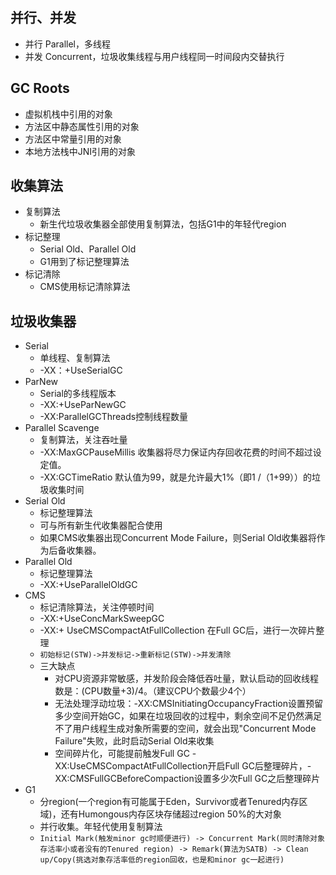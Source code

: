 ## 并行、并发
- 并行 Parallel，多线程
- 并发 Concurrent，垃圾收集线程与用户线程同一时间段内交替执行

## GC Roots
- 虚拟机栈中引用的对象
- 方法区中静态属性引用的对象
- 方法区中常量引用的对象
- 本地方法栈中JNI引用的对象

## 收集算法
- 复制算法
  - 新生代垃圾收集器全部使用复制算法，包括G1中的年轻代region
- 标记整理
  - Serial Old、Parallel Old
  - G1用到了标记整理算法
- 标记清除
  - CMS使用标记清除算法

## 垃圾收集器
- Serial
  - 单线程、复制算法
  - \-XX：+UseSerialGC
- ParNew
  - Serial的多线程版本
  - \-XX:+UseParNewGC
  - \-XX:ParallelGCThreads控制线程数量
- Parallel Scavenge
  - 复制算法，关注吞吐量
  - \-XX:MaxGCPauseMillis 收集器将尽力保证内存回收花费的时间不超过设定值。
  - \-XX:GCTimeRatio 默认值为99，就是允许最大1%（即1 /（1+99））的垃圾收集时间
- Serial Old
  - 标记整理算法
  - 可与所有新生代收集器配合使用
  - 如果CMS收集器出现Concurrent Mode Failure，则Serial Old收集器将作为后备收集器。
- Parallel Old
  - 标记整理算法
  - \-XX:+UseParallelOldGC
- CMS
  - 标记清除算法，关注停顿时间
  - \-XX:+UseConcMarkSweepGC
  - \-XX:+ UseCMSCompactAtFullCollection 在Full GC后，进行一次碎片整理
  - `初始标记(STW)->并发标记->重新标记(STW)->并发清除`
  - 三大缺点
    - 对CPU资源非常敏感，并发阶段会降低吞吐量，默认启动的回收线程数是：(CPU数量+3)/4。（建议CPU个数最少4个）
    - 无法处理浮动垃圾：-XX:CMSInitiatingOccupancyFraction设置预留多少空间开始GC，如果在垃圾回收的过程中，剩余空间不足仍然满足不了用户线程生成对象所需要的空间，就会出现"Concurrent Mode Failure"失败，此时启动Serial Old来收集
    - 空间碎片化，可能提前触发Full GC \-XX:UseCMSCompactAtFullCollection开启Full GC后整理碎片，\-XX:CMSFullGCBeforeCompaction设置多少次Full GC之后整理碎片
- G1
  - 分region(一个region有可能属于Eden，Survivor或者Tenured内存区域)，还有Humongous内存区块存储超过region 50%的大对象
  - 并行收集。年轻代使用复制算法
  - `Initial Mark(触发minor gc时顺便进行) -> Concurrent Mark(同时清除对象存活率小或者没有的Tenured region) -> Remark(算法为SATB) -> Clean up/Copy(挑选对象存活率低的region回收，也是和minor gc一起进行)`
